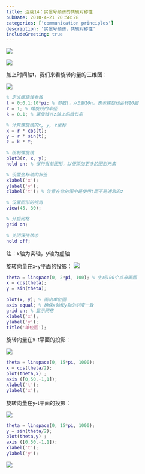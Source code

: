 ```yaml
---
title: 连载14：实信号频谱的共轭对称性
pubDate: 2010-4-21 20:58:28 
categories: ['communication principles']
description: '实信号频谱，共轭对称性'
includeGreeting: true
---
```


![](https://img2.imgtp.com/2024/04/29/iMQoPEXD.png)

![](https://img2.imgtp.com/2024/04/29/hzfRWjKr.png)

加上时间轴t，我们来看旋转向量的三维图：

![](https://img2.imgtp.com/2024/04/29/A7K9zqcy.png)

```matlab
% 定义螺旋线参数
t = 0:0.1:10*pi; % 参数t，从0到10π，表示螺旋线会转10圈
r = 1; % 螺旋线的半径
k = 0.1; % 螺旋线在z轴上的增长率

% 计算螺旋线的x, y, z坐标
x = r * cos(t);
y = r * sin(t);
z = k * t;

% 绘制螺旋线
plot3(z, x, y);
hold on; % 保持当前图形，以便添加更多的图形元素

% 设置坐标轴的标签
xlabel('x');
ylabel('y');
zlabel('t'); % 注意在你的图中是使用t而不是通常的z

% 设置图形的视角
view(45, 30);

% 开启网格
grid on;

% 关闭保持状态
hold off;

```

注：x轴为实轴，y轴为虚轴

旋转向量在x-y平面的投影：
![](https://img2.imgtp.com/2024/04/29/BOK84zDb.png)

```matlab
theta = linspace(0, 2*pi, 100); % 生成100个点来画圆
x = cos(theta);
y = sin(theta);

plot(x, y); % 画出单位圆
axis equal; % 确保x轴和y轴的刻度一致
grid on; % 显示网格
xlabel('x');
ylabel('y');
title('单位圆');
```

旋转向量在x-t平面的投影：

![](https://img2.imgtp.com/2024/04/29/URo3m1RP.png)

```matlab
theta = linspace(0, 15*pi, 1000); 
x = cos(theta/2);
plot(theta,x) ; 
axis ([0,50,-1,1]); 
xlabel('t');
ylabel('x');
```

旋转向量在y-t平面的投影：

![](https://img2.imgtp.com/2024/04/29/Ixc5Wbqw.png)

```matlab
theta = linspace(0, 15*pi, 1000); 
y = sin(theta/2);
plot(theta,y) ; 
axis ([0,50,-1,1]); 
xlabel('t');
ylabel('y');
```

![](https://img2.imgtp.com/2024/04/29/AZysjow6.png)

